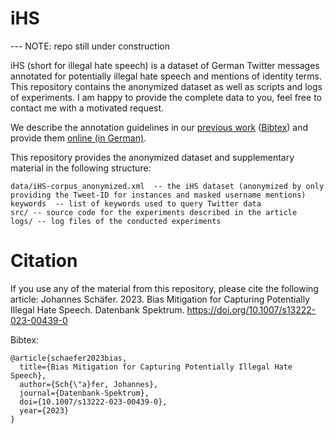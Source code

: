 # iHS #

--- NOTE: repo still under construction

iHS (short for illegal hate speech) is a dataset of German Twitter messages annotated for potentially illegal hate speech and mentions of identity terms. This repository contains the anonymized dataset as well as scripts and logs of experiments. I am happy to provide the complete data to you, feel free to contact me with a motivated request.

We describe the annotation guidelines in our [previous work](https://dtct.eu/wp-content/uploads/2021/10/DTCT-TR3-CL.pdf) ([Bibtex](https://johannes-schaefer.github.io/files/JS-KB_techrep2021.txt)) and provide them [online (in German)](https://dtct.eu/wp-content/uploads/2021/09/Annotationsrichtlinien_iHS.pdf).

This repository provides the anonymized dataset and supplementary material in the following structure:

    data/iHS-corpus_anonymized.xml  -- the iHS dataset (anonymized by only providing the Tweet-ID for instances and masked username mentions)
    keywords  -- list of keywords used to query Twitter data
    src/ -- source code for the experiments described in the article
    logs/ -- log files of the conducted experiments 

# Citation # 

If you use any of the material from this repository, please cite the following article: Johannes Schäfer. 2023. Bias Mitigation for Capturing Potentially Illegal Hate Speech. Datenbank Spektrum. https://doi.org/10.1007/s13222-023-00439-0

Bibtex:
```text
@article{schaefer2023bias,
  title={Bias Mitigation for Capturing Potentially Illegal Hate Speech},
  author={Sch{\"a}fer, Johannes},
  journal={Datenbank-Spektrum},
  doi={10.1007/s13222-023-00439-0},
  year={2023}
}
```
